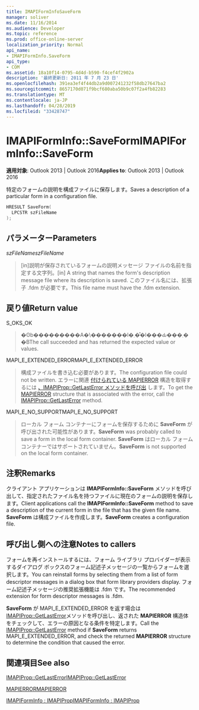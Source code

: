 ```yaml
---
title: IMAPIFormInfoSaveForm
manager: soliver
ms.date: 11/16/2014
ms.audience: Developer
ms.topic: reference
ms.prod: office-online-server
localization_priority: Normal
api_name:
- IMAPIFormInfo.SaveForm
api_type:
- COM
ms.assetid: 18a10f14-0795-4d4d-b590-f4cef4f2902a
description: '最終更新日: 2011 年 7 月 23 日'
ms.openlocfilehash: 391ea3ef4f44db2a9d007241232f58db27647ba2
ms.sourcegitcommit: 8657170d071f9bcf680aba50b9c07f2a4fb82283
ms.translationtype: MT
ms.contentlocale: ja-JP
ms.lasthandoff: 04/28/2019
ms.locfileid: "33428747"
---
```

# <a name="imapiforminfosaveform"></a><span data-ttu-id="8933a-103">IMAPIFormInfo::SaveForm</span><span class="sxs-lookup"><span data-stu-id="8933a-103">IMAPIFormInfo::SaveForm</span></span>

  
  
<span data-ttu-id="8933a-104">**適用対象**: Outlook 2013 | Outlook 2016</span><span class="sxs-lookup"><span data-stu-id="8933a-104">**Applies to**: Outlook 2013 | Outlook 2016</span></span> 
  
<span data-ttu-id="8933a-105">特定のフォームの説明を構成ファイルに保存します。</span><span class="sxs-lookup"><span data-stu-id="8933a-105">Saves a description of a particular form in a configuration file.</span></span>
  
```cpp
HRESULT SaveForm(
  LPCSTR szFileName
);
```

## <a name="parameters"></a><span data-ttu-id="8933a-106">パラメーター</span><span class="sxs-lookup"><span data-stu-id="8933a-106">Parameters</span></span>

 <span data-ttu-id="8933a-107">_szFileName_</span><span class="sxs-lookup"><span data-stu-id="8933a-107">_szFileName_</span></span>
  
> <span data-ttu-id="8933a-108">[in]説明が保存されているフォームの説明メッセージ ファイルの名前を指定する文字列。</span><span class="sxs-lookup"><span data-stu-id="8933a-108">[in] A string that names the form's description message file where its description is saved.</span></span> <span data-ttu-id="8933a-109">このファイル名には、拡張子 .fdm が必要です。</span><span class="sxs-lookup"><span data-stu-id="8933a-109">This file name must have the .fdm extension.</span></span>
    
## <a name="return-value"></a><span data-ttu-id="8933a-110">戻り値</span><span class="sxs-lookup"><span data-stu-id="8933a-110">Return value</span></span>

<span data-ttu-id="8933a-111">S_OK</span><span class="sxs-lookup"><span data-stu-id="8933a-111">S_OK</span></span> 
  
> <span data-ttu-id="8933a-112">�ʘb���������A�\�������l�܂��͒l���Ԃ���܂��B</span><span class="sxs-lookup"><span data-stu-id="8933a-112">The call succeeded and has returned the expected value or values.</span></span>
    
<span data-ttu-id="8933a-113">MAPI_E_EXTENDED_ERROR</span><span class="sxs-lookup"><span data-stu-id="8933a-113">MAPI_E_EXTENDED_ERROR</span></span> 
  
> <span data-ttu-id="8933a-114">構成ファイルを書き込む必要があります。</span><span class="sxs-lookup"><span data-stu-id="8933a-114">The configuration file could not be written.</span></span> <span data-ttu-id="8933a-115">エラーに関連 [付けられている MAPIERROR](mapierror.md) 構造を取得するには [、IMAPIProp::GetLastError メソッドを呼び出](imapiprop-getlasterror.md) します。</span><span class="sxs-lookup"><span data-stu-id="8933a-115">To get the [MAPIERROR](mapierror.md) structure that is associated with the error, call the [IMAPIProp::GetLastError](imapiprop-getlasterror.md) method.</span></span> 
    
<span data-ttu-id="8933a-116">MAPI_E_NO_SUPPORT</span><span class="sxs-lookup"><span data-stu-id="8933a-116">MAPI_E_NO_SUPPORT</span></span> 
  
> <span data-ttu-id="8933a-117">ローカル フォーム コンテナーにフォームを保存するために **SaveForm** が呼び出された可能性があります。</span><span class="sxs-lookup"><span data-stu-id="8933a-117">**SaveForm** was probably called to save a form in the local form container.</span></span> <span data-ttu-id="8933a-118">**SaveForm** はローカル フォーム コンテナーではサポートされていません。</span><span class="sxs-lookup"><span data-stu-id="8933a-118">**SaveForm** is not supported on the local form container.</span></span> 
    
## <a name="remarks"></a><span data-ttu-id="8933a-119">注釈</span><span class="sxs-lookup"><span data-stu-id="8933a-119">Remarks</span></span>

<span data-ttu-id="8933a-120">クライアント アプリケーションは **IMAPIFormInfo::SaveForm** メソッドを呼び出して、指定されたファイル名を持つファイルに現在のフォームの説明を保存します。</span><span class="sxs-lookup"><span data-stu-id="8933a-120">Client applications call the **IMAPIFormInfo::SaveForm** method to save a description of the current form in the file that has the given file name.</span></span> <span data-ttu-id="8933a-121">**SaveForm** は構成ファイルを作成します。</span><span class="sxs-lookup"><span data-stu-id="8933a-121">**SaveForm** creates a configuration file.</span></span> 
  
## <a name="notes-to-callers"></a><span data-ttu-id="8933a-122">呼び出し側への注意</span><span class="sxs-lookup"><span data-stu-id="8933a-122">Notes to callers</span></span>

<span data-ttu-id="8933a-123">フォームを再インストールするには、フォーム ライブラリ プロバイダーが表示するダイアログ ボックスのフォーム記述子メッセージの一覧からフォームを選択します。</span><span class="sxs-lookup"><span data-stu-id="8933a-123">You can reinstall forms by selecting them from a list of form descriptor messages in a dialog box that form library providers display.</span></span> <span data-ttu-id="8933a-124">フォーム記述子メッセージの推奨拡張機能は .fdm です。</span><span class="sxs-lookup"><span data-stu-id="8933a-124">The recommended extension for form descriptor messages is .fdm.</span></span>
  
<span data-ttu-id="8933a-125">**SaveForm** が MAPI_E_EXTENDED_ERROR を返す場合は [IMAPIProp::GetLastError](imapiprop-getlasterror.md)メソッドを呼び出し、返された **MAPIERROR** 構造体をチェックして、エラーの原因となる条件を特定します。</span><span class="sxs-lookup"><span data-stu-id="8933a-125">Call the [IMAPIProp::GetLastError](imapiprop-getlasterror.md) method if **SaveForm** returns MAPI_E_EXTENDED_ERROR, and check the returned **MAPIERROR** structure to determine the condition that caused the error.</span></span> 
  
## <a name="see-also"></a><span data-ttu-id="8933a-126">関連項目</span><span class="sxs-lookup"><span data-stu-id="8933a-126">See also</span></span>



[<span data-ttu-id="8933a-127">IMAPIProp::GetLastError</span><span class="sxs-lookup"><span data-stu-id="8933a-127">IMAPIProp::GetLastError</span></span>](imapiprop-getlasterror.md)
  
[<span data-ttu-id="8933a-128">MAPIERROR</span><span class="sxs-lookup"><span data-stu-id="8933a-128">MAPIERROR</span></span>](mapierror.md)
  
[<span data-ttu-id="8933a-129">IMAPIFormInfo : IMAPIProp</span><span class="sxs-lookup"><span data-stu-id="8933a-129">IMAPIFormInfo : IMAPIProp</span></span>](imapiforminfoimapiprop.md)

